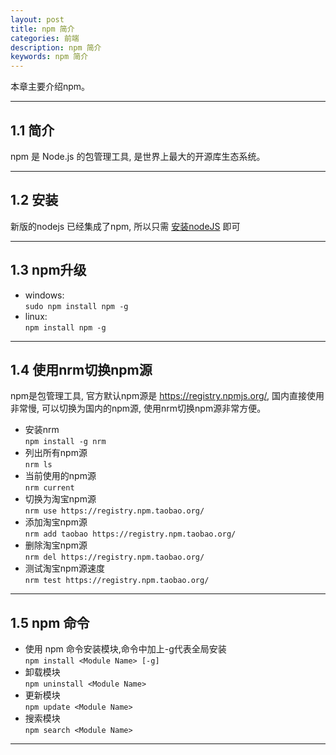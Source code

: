 ```yaml
---
layout: post
title: npm 简介
categories: 前端
description: npm 简介
keywords: npm 简介
---
```


本章主要介绍npm。

* * *

## 1.1 简介

npm 是 Node.js 的包管理工具, 是世界上最大的开源库生态系统。

* * *

## 1.2 安装
新版的nodejs 已经集成了npm, 所以只需 [安装nodeJS](http://www.duobab.com/2021/02/05/nodejs) 即可

* * *

## 1.3 npm升级
- windows:  
`sudo npm install npm -g`  
- linux:  
`npm install npm -g`  

* * *

## 1.4 使用nrm切换npm源
npm是包管理工具, 官方默认npm源是 https://registry.npmjs.org/, 国内直接使用非常慢, 可以切换为国内的npm源, 使用nrm切换npm源非常方便。  
- 安装nrm  
`npm install -g nrm`   
- 列出所有npm源  
`nrm ls`   
- 当前使用的npm源  
`nrm current`   
- 切换为淘宝npm源  
`nrm use https://registry.npm.taobao.org/`    
- 添加淘宝npm源  
`nrm add taobao https://registry.npm.taobao.org/`  
- 删除淘宝npm源     
`nrm del https://registry.npm.taobao.org/`  
- 测试淘宝npm源速度   
`nrm test https://registry.npm.taobao.org/`   

* * *

## 1.5 npm 命令
- 使用 npm 命令安装模块,命令中加上-g代表全局安装   
`npm install <Module Name> [-g]`
- 卸载模块  
`npm uninstall <Module Name>`  
- 更新模块  
`npm update <Module Name>` 
- 搜索模块   
`npm search <Module Name>`  

* * *

